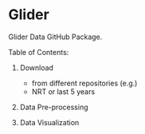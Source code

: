 # Glider
Glider Data GitHub Package. 

Table of Contents:

1) Download
   - from different repositories (e.g.)
   - NRT or last 5 years
     
2) Data Pre-processing

3) Data Visualization
